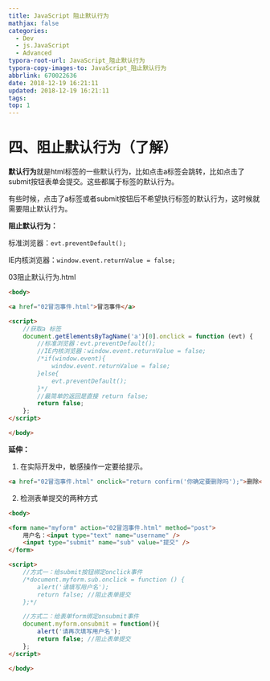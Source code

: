 ```yaml
---
title: JavaScript 阻止默认行为
mathjax: false
categories:
  - Dev
  - js.JavaScript
  - Advanced
typora-root-url: JavaScript_阻止默认行为
typora-copy-images-to: JavaScript_阻止默认行为
abbrlink: 670022636
date: 2018-12-19 16:21:11
updated: 2018-12-19 16:21:11
tags:
top: 1
---
```



# 四、阻止默认行为（了解）

**默认行为**就是html标签的一些默认行为，比如点击a标签会跳转，比如点击了submit按钮表单会提交。这些都属于标签的默认行为。

有些时候，点击了a标签或者submit按钮后不希望执行标签的默认行为，这时候就需要阻止默认行为。



**阻止默认行为：**

标准浏览器：`evt.preventDefault();`

IE内核浏览器：`window.event.returnValue = false;`



03阻止默认行为.html

```html
<body>

<a href="02冒泡事件.html">冒泡事件</a>

<script>
    //获取a 标签
    document.getElementsByTagName('a')[0].onclick = function (evt) {
        //标准浏览器：evt.preventDefault();
        //IE内核浏览器：window.event.returnValue = false;
        /*if(window.event){
            window.event.returnValue = false;
        }else{
            evt.preventDefault();
        }*/
        //最简单的返回是直接 return false;
        return false;
    };
</script>

</body>
```

**延伸：**

1. 在实际开发中，敏感操作一定要给提示。

```html
<a href="02冒泡事件.html" onclick="return confirm('你确定要删除吗');">删除</a>
```

2. 检测表单提交的两种方式

```html
<body>

<form name="myform" action="02冒泡事件.html" method="post">
    用户名：<input type="text" name="username" />
    <input type="submit" name="sub" value="提交" />
</form>

<script>
    //方式一：给submit按钮绑定onclick事件
    /*document.myform.sub.onclick = function () {
        alert('请填写用户名');
        return false; //阻止表单提交
    };*/

    //方式二：给表单form绑定onsubmit事件
    document.myform.onsubmit = function(){
        alert('请再次填写用户名');
        return false; //阻止表单提交
    };
</script>

</body>
```



